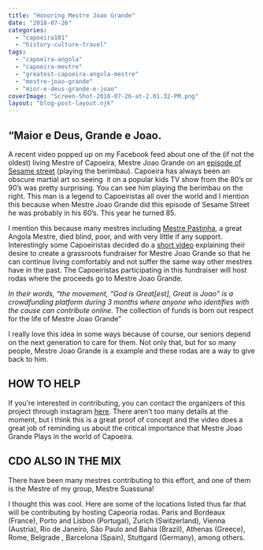 ```yaml
---
title: "Honoring Mestre Joao Grande"
date: "2018-07-26"
categories: 
  - "capoeira101"
  - "history-culture-travel"
tags: 
  - "capoeira-angola"
  - "capoeira-mestre"
  - "greatest-capoeira-angola-mestre"
  - "mestre-joao-grande"
  - "mior-e-deus-grande-e-joao"
coverImage: "Screen-Shot-2018-07-26-at-2.01.32-PM.png"
layout: "blog-post-layout.njk"
---
```


## “Maior e Deus, Grande e Joao.

A recent video popped up on my Facebook feed about one of the (if not the oldest) living Mestre of Capoeira, Mestre Joao Grande on an [episode of Sesame street](https://www.youtube.com/watch?v=RxG0uh3SPw0&t=23s) (playing the berimbau). Capoeira has always been an obscure martial art so seeing  it on a popular kids TV show from the 80’s or 90’s was pretty surprising. You can see him playing the berimbau on the right. This man is a legend to Capoeiristas all over the world and I mention this because when Mestre Joao Grande did this episode of Sesame Street he was probably in his 60’s. This year he turned 85.

I mention this because many mestres including [Mestre Pastinha](https://en.wikipedia.org/wiki/Vicente_Ferreira_Pastinha), a great Angola Mestre, died blind, poor, and with very little if any support. Interestingly some Capoeiristas decided do a [short video](https://www.youtube.com/watch?v=XZQgMZo0FBk&feature=youtu.be) explaining their desire to create a grassroots fundraiser for Mestre Joao Grande so that he can continue living comfortably and not suffer the same way other mestres have in the past. The Capoeiristas participating in this fundraiser will host rodas where the proceeds go to Mestre Joao Grande.

_In their words, “the movement, “God is Great\[est\], Great is Joao” is a crowdfunding platform during 3 months where anyone who identifies with the cause can contribute online._ The collection of funds is born out respect for the life of Mestre Joao Grande”

I really love this idea in some ways because of course, our seniors depend on the next generation to care for them. Not only that, but for so many people, Mestre Joao Grande is a example and these rodas are a way to give back to him.

## HOW TO HELP

If you’re interested in contributing, you can contact the organizers of this project through instagram [here](https://www.instagram.com/maioredeusgrandeejoao/). There aren’t too many details at the moment, but i think this is a great proof of concept and the video does a great job of reminding us about the critical importance that Mestre Joao Grande Plays in the world of Capoeira.  

## CDO ALSO IN THE MIX

There have been many mestres contributing to this effort, and one of them is the Mestre of my group, Mestre Suassuna!

I thought this was cool. Here are some of the locations listed thus far that will be contributing by hosting Capeoria rodas. Paris and Bordeaux (France), Porto and Lisbon (Portugal), Zurich (Switzerland), Vienna (Austria), Rio de Janeiro, São Paulo and Bahia (Brazil), Athenas (Greece), Rome, Belgrade , Barcelona (Spain), Stuttgard (Germany), among others.
